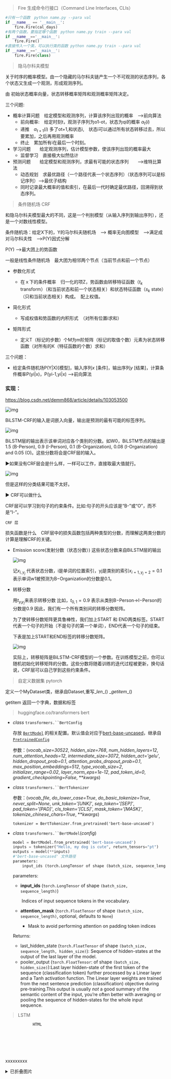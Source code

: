 > Fire 生成命令行接口（Command Line Interfaces, CLIs）

```python
#只有一个函数　python name.py --para val
if __name__ == '__main__':
    fire.Fire(cal_days)
#有两个函数，要指定哪个函数　python name.py train --para val
if __name__=='__main__':
    fire.Fire()
#直接传入一个类，可以执行类的函数 python name.py train --para val
if __name__=='__main__':
    fire.Fire(class)
```

> 隐马尔科夫模型

关于时序的概率模型。由一个隐藏的马尔科夫链产生一个不可观测的状态序列，各个状态又生成一个观测，形成观测序列。

由 初始状态概率向量，状态转移概率矩阵和观测概率矩阵决定。

三个问题:

- 概率计算问题　给定模型和观测序列，计算该序列出现的概率　-->前向算法
  - 前向概率:　给定时刻t，观测子序列为o1-ot，状态为qi的概率 $\alpha_t(i)$ 
  - 递推　$\alpha_{t+1}(i)$ 多了ot+1,和状态i,　状态i可以通过所有状态转移过去，所以要累加，之后再用观测概率
  - 终止　累加所有i在最后一个时刻。
- 学习问题　　给定观测序列，估计模型参数，使该序列出现的概率最大
  - 监督学习　直接极大似然估计
- 预测问题　　给定模型和观测序列，求最有可能的状态序列　　-->维特比算法
  - 动态规划　求最优路径（一个路径代表一个状态序列）（状态序列可以是标记序列）-->最优子结构
  - 同时记录最大概率的值和索引，在最后一代时确定最优路径，回溯得到状态序列。

> 条件随机场 CRF

和隐马尔科夫模型最大的不同，这是一个判别模型（从输入序列到输出序列），还是一个对数线性模型。

条件随机场：给定X下的，Y的马尔科夫随机场　--> 概率无向图模型　-->满足成对马尔科夫性　-->P(Y)因式分解

P(Y) -->最大团上的势函数

一般是线性条件随机场　最大团为相邻两个节点（当前节点和前一个节点）

- 参数化形式
  - 在ｘ下的条件概率　归一化的项Z，势函数由转移特征函数（$t_k$ transform）（和当前状态和前一个状态相关）和状态特征函数（$s_k$ state）（只和当前状态相关）构成。　配上权值。

- 简化形式
  - 写成权值和势函数的内积形式　（对所有位置i求和）

- 矩阵形式
  - 定义T（标记的步数）个M为m阶矩阵（标记的取值个数）元素为状态转移函数（对所有的K（特征函数的个数）求和）

三个问题：

- 给定条件随机场P(Y|X)[模型]，输入序列$x$ [条件]，输出序列$y$ [结果]，计算条件概率P(yi|x)，P(yi-1,yi|x) -->前向算法

### 实现：

https://blog.csdn.net/demm868/article/details/103053500

![img](https://ss.csdn.net/p?https://mmbiz.qpic.cn/mmbiz_jpg/teF4oHzZ4IRsHPDicYtlYNZn1FfaLrr5NoZDbsbicmAuDPOj1938ynGyfgCia7iaFib2clrnZPWNcDKFvPOUhO37iauQ/640?wx_fmt=jpeg)



BiLSTM-CRF的输入是词嵌入向量，输出是预测的最有可能的标签序列。



![img](https://ss.csdn.net/p?https://mmbiz.qpic.cn/mmbiz_jpg/teF4oHzZ4IRsHPDicYtlYNZn1FfaLrr5NYyJhKhFS6bXbtzFuhqn0UYiaxCINXrqwKkxeUvnG5dDEN95EskkYXkA/640?wx_fmt=jpeg)

BiLSTM层的输出表示该单词对应各个类别的分数。如W0，BiLSTM节点的输出是1.5 (B-Person), 0.9 (I-Person), 0.1 (B-Organization), 0.08 (I-Organization) and 0.05 (O)。这些分数将会是CRF层的输入。

:arrow_forward:如果没有CRF层会是什么样，一样可以工作，直接取最大值就行。

![img](https://ss.csdn.net/p?https://mmbiz.qpic.cn/mmbiz_jpg/teF4oHzZ4IRsHPDicYtlYNZn1FfaLrr5NGb4OJTyl9uj8D0fI5vLHKEPWjcWiaiaN7Qicib1hrPUTjg5Mic2nOSUcOHg/640?wx_fmt=jpeg)

但是这样的分类结果可能不太好。

:arrow_forward: CRF可以做什么　

​	CRF层可以学习到句子的约束条件。比如:句子的开头应该是“B-”或“O”，而不是“I-”。

`CRF 层`

损失函数是什么　CRF层中的损失函数包括两种类型的分数，而理解这两类分数的计算是理解CRF的关键。

- Emission score(发射分数（状态分数）) 这些状态分数来自BiLSTM层的输出

  <img src="https://ss.csdn.net/p?https://mmbiz.qpic.cn/mmbiz_jpg/teF4oHzZ4IRsHPDicYtlYNZn1FfaLrr5Nicr0IcfWkLQfhD4yqIvxnXanf6O3Nn6kkRUjZwEoZ9JxGKY8AReDWTA/640?wx_fmt=jpeg" alt="img" style="zoom:100%;" />

  记$x_{i,y_j}$ 代表状态分数，i是单词的位置索引，yj是类别的索引$x_{i=1,y_j=2}=0.1$ 表示单词w1被预测为B−Organization的分数是0.1。

- 转移分数

  用$t_{y_iy_j}$来表示转移分数 比如，$t_{0,1}=0.9$ 表示从类别B−Person→I−Person的分数是0.9 因此，我们有一个所有类别间的转移分数矩阵。

  为了使转移分数矩阵更具鲁棒性，我们加上START 和 END两类标签。START代表一个句子的开始（不是句子的第一个单词），END代表一个句子的结束。

  下表是加上START和END标签的转移分数矩阵。

  ![img](https://ss.csdn.net/p?https://mmbiz.qpic.cn/mmbiz_jpg/teF4oHzZ4IRsHPDicYtlYNZn1FfaLrr5NKG7U3NBFaCRCoGUtp4L6JkYMzh5icuvI8jB8icxXvKJxo0yNSYL8Cd8Q/640?wx_fmt=jpeg)

  实际上，转移矩阵是BiLSTM-CRF模型的一个参数。在训练模型之前，你可以随机初始化转移矩阵的分数。这些分数将随着训练的迭代过程被更新，换句话说，CRF层可以自己学到这些约束条件。

  

> 自定义数据集 pytorch

定义一个MyDataset类，继承自Dataset,重写\__len__()   \__getitem__() 

getitem 返回一个字典，数据和标签 

>huggingface.co/transformers bert

- *class* `transformers.``BertConfig`

  存放 [`BertModel`](https://huggingface.co/transformers/model_doc/bert.html#transformers.BertModel) 的相关配置。默认值会对应于[bert-base-uncased](https://huggingface.co/bert-base-uncased)，继承自 [`PretrainedConfig`](https://huggingface.co/transformers/main_classes/configuration.html#transformers.PretrainedConfig)　

  参数：(*vocab_size=30522*, *hidden_size=768*, *num_hidden_layers=12*, *num_attention_heads=12*, *intermediate_size=3072*, *hidden_act='gelu'*, *hidden_dropout_prob=0.1*, *attention_probs_dropout_prob=0.1*, *max_position_embeddings=512*, *type_vocab_size=2*, *initializer_range=0.02*, *layer_norm_eps=1e-12*, *pad_token_id=0*, *gradient_checkpointing=False*, ***kwargs*)

- *class* `transformers.``BertTokenizer`

  参数：(*vocab_file*, *do_lower_case=True*, *do_basic_tokenize=True*, *never_split=None*, *unk_token='[UNK]'*, *sep_token='[SEP]'*, *pad_token='[PAD]'*, *cls_token='[CLS]'*, *mask_token='[MASK]'*, *tokenize_chinese_chars=True*, ***kwargs*)

  ```
  tokenizer = BertTokenizer.from_pretrained('bert-base-uncased')
  ```

- *class* `transformers.``BertModel`(*config*)

  ```python
  model = BertModel.from_pretrained('bert-base-uncased')
  inputs = tokenizer("Hello, my dog is cute", return_tensors="pt")
  outputs = model(**inputs)
  #'bert-base-uncased' 文件路径
  parameters:
      input_ids (torch.LongTensor of shape (batch_size, sequence_length)) 
  ```
  
  parameters:
  
  - **input_ids** (`torch.LongTensor` of shape `(batch_size, sequence_length)`)
  
    ​	Indices of input sequence tokens in the vocabulary.
  
  - **attention_mask** (`torch.FloatTensor` of shape `(batch_size, sequence_length)`, optional, defaults to `None`)
  
    - Mask to avoid performing attention on padding token indices
  
  Returns:
  
  - last_hidden_state (`torch.FloatTensor` of shape `(batch_size, sequence_length, hidden_size)`): Sequence of hidden-states at the output of the last layer of the model.
  - pooler_output (`torch.FloatTensor`: of shape `(batch_size, hidden_size)`):Last layer hidden-state of the first token of the sequence (classification token) further processed by a Linear layer and a Tanh activation function. The Linear layer weights are trained from the next sentence prediction (classification) objective during pre-training.This output is usually *not* a good summary of the semantic content of the input, you’re often better with averaging or pooling the sequence of hidden-states for the whole input sequence.
  
  

> LSTM




				HTML


​					
​				
​				
​						
​				
​			xxxxxxxxx <details>    <summary>已折叠图片</summary>     <img src="htt
​	已折叠图片 


> 折叠 typora 字体颜色 代码块 页内跳转

`<details>   `

`		<summary>点击时的区域标题：点击查看详细内容</summary> `

`  	<p> - 测试 测试测试</p> `  

`  </details>`

```html
<span style=‘color:red‘>This is red</span>
```

代码块　三个小点｀

```markdown
[你是谁](#傻狍子)

### 傻狍子
```

**按住ctrl并点击**才能实现效果，几级标题都可以



>nn.LSTM()

#构建网络模型---输入矩阵特征数input_size、输出矩阵特征数hidden_size、层数num_layers
inputs = torch.randn(5,3,10)   ->(seq_len,batch_size,input_size)
rnn = nn.LSTM(10,20,2)    ->   (input_size,hidden_size,num_layers) 类的实例化
h0 = torch.randn(2,3,20)   ->(num_layers* 1,batch_size,hidden_size)
c0 = torch.randn(2,3,20)   ->(num_layers*1,batch_size,hidden_size) 
num_directions=1 因为是单向LSTM
'''
Outputs: output, (h_n, c_n)
'''
output,(hn,cn) = rnn(inputs,(h0,c0))　调用类对象

> 建立软链接

ln -s [源地址] [目标地址]  源地址必须是绝对路径，是要创建快捷方式的文件（夹）；目标地址是快捷方式准备放置的地址，以及名称。例子：

`sudo ln -s ~/Documents/code_set/NLP/Bert-BiLSTM-CRF-pytorch-master/  ~/Desktop/bert-crf`

删除　rm -rf [软链接地址]　上述指令中，软链接地址最后不能含有“/”，当含有“/”时，删除的是软链接目标目录下的资源，而不是软链接本身

> linux Tips

pwd 显示当前目录

查看cuda版本　cat /usr/local/cuda/version.txt

本地在远程服务器上使用python matplotlib画图

```python
import matplotlib 
matplotlib.use('Agg')
import matplotlib.pyplot as plt
===
plt.savefig('./plot/'+random_name+'.png')
```

之后在vscode查看生成的文件就行。



> git

初始化一个Git仓库，使用`git init`命令。

添加文件到Git仓库，分两步：

1. 使用命令`git add `，注意，可反复多次使用，添加多个文件；
2. 使用命令`git commit -m `，完成。

- `HEAD`指向的版本就是当前版本，因此，Git允许我们在版本的历史之间穿梭，使用命令`git reset --hard commit_id`。`HEAD^,HEAD~100`
- 穿梭前，用`git log`可以查看提交历史，以便确定要回退到哪个版本。
- 要重返未来，用`git reflog`查看命令历史，以便确定要回到未来的哪个版本。

场景1：当你改乱了工作区某个文件的内容，想直接丢弃工作区的修改时，用命令`git checkout -- file`。

场景2：当你不但改乱了工作区某个文件的内容，还添加到了暂存区时，想丢弃修改，分两步，第一步用命令`git reset HEAD `，就回到了场景1，第二步按场景1操作。

场景3：已经提交了不合适的修改到版本库时，想要撤销本次提交，参考[版本回退](https://www.liaoxuefeng.com/wiki/896043488029600/897013573512192)一节，不过前提是没有推送到远程库。

`git rm`用于删除一个文件。如果一个文件已经被提交到版本库，那么你永远不用担心误删，但是要小心，你只能恢复文件到最新版本，你会丢失**最近一次提交后你修改的内容**

连接远程库

```sh
git remote add origin https://github.com/starflowerlet/notes.git
git branch -M main
git push -u origin main
```

如果报错`fatal: remote origin already exists.`

```csharp
1、先输入 git remote rm origin
2、再输入 git remote add origin**************
```



>[回溯 leetcode]()

适用模型：遍历决策树

模板：

```python
def backtrack(路径，选择列表): #void
    if 终止条件:
        res.append(path)
    for choice in choices:
        if 剪枝条件：
        	continue
        做选择（添加一个节点到path）
        backtrack(路径，选择列表) 走下一步
        撤销选择
       
```

`#其核心就是 for 循环里面的递归，在递归调用之前「做选择」，在递归调用之后「撤销选择」，特别简单。 `

>leetcode

原地

> [linux 分卷压缩　合并解压](#linux 分卷压缩　合并解压)

**1.使用tar分卷压缩**

```
格式 tar cvzf - filedir | split -d -b 50m - filename
```

样例：

```
tar cvzf - ./picture | split -d -b 10m - picture
将./picture 打包，并切割为 10m 的包输出的文件为 filename00、filename01、filename02 ...
```

假设不加filename，则输出文件为 x00、x01、x02 ...

假设不加參数 -d。则输出aa、ab、ac ...

**2.解压分卷**

首先将分卷包合拼

```
cat x* > myzip.tar.gz
```

然后解压

```
tar xzvf myzip.tar.gz
```

样例：

```
cat picture* > picture.tar.gz
tar xzvf picture.tar.gz
```



>Pandas基本操作

- 一维Series, 二维DataFranme. 可以用Series字典生成DataFrame.

- 显示索引和列名　df.index df.columns 查看统计摘要：df.describe()

- 获取数据，选择单列，产生 `Series`，与 `df.A` 等效： `df['A']`  用 [ ] 切片行：`df[0:3]`

  用标签提取一行数据：`df.loc[dates[0]]`, `df.loc[:, ['A', 'B']]` 用标签切片，包含行与列结束点：`df.loc['20130102':'20130104', ['A', 'B']]` 提取标量值：`df.loc[dates[0], 'A']` 快速访问标量，与上述方法等效`df.at[dates[0], 'A']` 

- 用整数位置选择： `df.iloc[3]`(选择第四行)　`df.iloc[3:5, 0:2]` `df.iloc[[1, 2, 4], [0, 2]]` 显式整行切片： `df.iloc[1:3, :]` 

- 提取值：`df.iloc[1, 1]` `df.iat[1, 1]`

- 布尔索引　用单列的值选择数据：` df[df.A > 0]` (如果列A 的数据> 0，这一行被选出)

  - 选择 DataFrame 里满足条件的值：`df[df > 0]` 该元素满足条件保留，否则NaN。
  - 用 [isin()](https://pandas.pydata.org/pandas-docs/stable/reference/api/pandas.Series.isin.html#pandas.Series.isin)[ ](https://pandas.pydata.org/pandas-docs/stable/reference/api/pandas.Series.isin.html#pandas.Series.isin) 筛选：`df2[df2['E'].isin(['two', 'four'])]` (相当于枚举值)

- 赋值　`df.at[dates[0], 'A'] = 0` `df.iat[0, 1] = 0` `df.loc[:, 'D'] = np.array([5] * len(df))`

- 合并　结合（Concat）`pieces = [df[:3], df[3:7], df[7:]]  pd.concat(pieces)`

  - `pd.concat([df1,df2],index=0)` 合并多个df

  - 连接　`left = pd.DataFrame({'key': ['foo', 'foo'], 'lval': [1, 2]}) `

    `	right = pd.DataFrame({'key': ['foo', 'foo'], 'rval': [4, 5]})`

    ` 	pd.merge(left, right, on='key')`

  - 追加　`df.append(s, ignore_index=True)`
  
  - 分组　按条件把数据分割成多组　为每组单独应用函数　将处理结果组合成一个数据结构
  
- nan: `np.isnan(names.iloc[1,4])` 判断nan

- 删除指定行、列

  - ![img](https://img2018.cnblogs.com/blog/1588501/201901/1588501-20190124203207898-484233341.png)

  ```python
  df21=df1.drop(labels=[1,3],axis=0)
  ```
  
- 单列可以直接转list  .tolist()

- 遍历行元素　`for i, row in ratings.iterrows():` 

- 根据另一个df 给这个df添加列：

  - ```python
        for i, row in ratings.iterrows():
            u = row['user_id']
            tmp = u_meta[u_meta.user_id ==u]['occp'].item()
            res.append(tmp)
        ratings['occp']=res
    ```

- 去重（取集合）

  `tmp_df.drop_duplicates(subset=['user_id'],keep='first',inplace=False)['user_id']`  

- 排序

>numpy

NumPy的主要对象是**同构多维数组**。它是一个元素表（通常是数字），所有类型都相同，由非负整数**元组**索引。在NumPy维度中称为 *轴* 

NumPy的数组类被调用`ndarray`。

- **ndarray.ndim** - 数组的轴（维度）的个数。
- **darray.shape** - 数组的维度。这是一个整数的元组
- **ndarray.size** - 数组元素的总数。
- **ndarray.dtype** - 一个描述数组中元素类型的对象 例如numpy.int32、numpy.int16和numpy.float64.
- **ndarray.itemsize** - 数组中每个元素的字节大小

### 数组创建

- ```python
  a = np.array([2,3,4])
  一个常见的错误 a = np.array(1,2,3,4)
  ```

  ```python
  np.zeros( (3,4) )  ones
  np.arange( 10, 30, 5 )
  ```


#### 保存读取

- `np.save('name',obj)` 	`a = np.load('name', allow_pickle=True) `可以是字典,之后要加上 `a.item() `
- 

> 剑指offer　

- 有限状态机（20)
  - 根据字符类型和合法数值的特点，先定义状态，再画出状态转移图，最后编写代码即可



> 概率论

条件概率　全概率公式　贝叶斯公式

> KMP算法



暴力求解太慢了，因为一次坏字符模式串较主串只往前移动一位。KMP的主要提速点就在于遇到一个坏字符可以从模式串往前移动若干位。这得益于已匹配的字符。

next数组：i 已匹配前缀的下一个位置，也就是待填充的数组下标

 						j 最长可匹配前缀子串的下一个位置”，也就是待填充的数组元素值。

生成next数组：前两项为０，动态规划。`if pattern[j] ==pattern[i-1]:` `next[i]=next[i-1]+1 `

`else: j = next[j] if patten[j]==patten[i-1]:next[i]=next[j] ...`



>BERT 



>余弦相似度

首先，我们要记住一点，两个特征的余弦相似度计算出来的范围是**[-1,1]**
 其实，对于两个特征，它们的余弦相似度就是两个特征在经过L2归一化之后的矩阵内积。

```
import torch
import torch.nn.functional as F
#假设feature1为N*C*W*H， feature2也为N*C*W*H（基本网络中的tensor都是这样）
feature1 = feature1.view(feature1.shape[0], -1)#将特征转换为N*(C*W*H)，即两维
feature2 = feature2.view(feature2.shape[0], -1)
feature1 = F.normalize(feature1)  #F.normalize只能处理两维的数据，L2归一化
feature2 = F.normalize(feature2)
distance = feature1.mm(feature2.t())#计算余弦相似度
```



> numpy np 

- 添加行，列　使用 `np.c_[]` 和 `np.r_[]` 分别添加行和列　使用 `np.insert`　使用'column_stack'

- 浅拷贝(改变形状)　.view() 深拷贝　.copy()





> transformer 

首个完全抛弃RNN的recurrence，CNN的convolution，仅用attention来做特征抽取的模型。

Attention最早是Bengio在2014年运用在NMT(神经机器翻译)

左半边是Encoder部分，右半边是Decoder部分。Transformer有6层这样的结构

<img src="https://pic2.zhimg.com/v2-91c234f7b659e2774cd2b06b9a016360_r.jpg" alt="preview" style="zoom:45%;" />

> 广播机制，拓展，torch.cat( (A,B),0 )

两个 Tensors 只有在下列情况下才能进行 broadcasting 操作：

- 每个 tensor 至少有一维
- 遍历所有的维度，从尾部维度开始，每个对应的维度大小**要么相同，要么其中一个是 1，要么其中一个不存在**。

###### expand()函数

cat dim 在dim上变长

```python
a=['a','b']
print(''.join(a))
```

>XLNet, AE 自编码器

![img](https://img-blog.csdn.net/20171029173204782?watermark/2/text/aHR0cDovL2Jsb2cuY3Nkbi5uZXQvbjEwMDc1MzAxOTQ=/font/5a6L5L2T/fontsize/400/fill/I0JBQkFCMA==/dissolve/70/gravity/SouthEast)

*y*=*s*(*W**x*+*b*)　*z*=*s*(*W*′*y*+*b*′)　*W*′=*WT*  *L**H*(*x*,*z*)=−∑*k*=1*n**l**n*[*x**k**l**o**g**z**k*+(1−*x**k*)*l**o**g*(1−*z**k*)] 

　学的是一个相等函数　y可以视为*x*的有损压缩形式

DAE:

在神经网络模型训练阶段开始前，通过Auto-encoder对模型进行预训练可确定编码器W的初始参数值。然而，受模型复杂度、训练集数据量以及数据噪音等问题的影响，通过Auto-encoder得到的初始模型往往存在过拟合的风险。

![img](https://img-blog.csdn.net/20171029173315272?watermark/2/text/aHR0cDovL2Jsb2cuY3Nkbi5uZXQvbjEwMDc1MzAxOTQ=/font/5a6L5L2T/fontsize/400/fill/I0JBQkFCMA==/dissolve/70/gravity/SouthEast)

**自回归语言模型（Autoregressive LM）** 根据上文内容预测下一个可能跟随的单词，就是常说的自左向右的语言模型任务，或者反过来也行，就是根据下文预测前面的单词，这种类型的LM被称为自回归语言模型.

缺点是只能利用上文或者下文的信息，不能同时利用上文和下文的信息

优点，其实跟下游NLP任务有关，比如生成类NLP任务，比如文本摘要，机器翻译等，在实际生成内容的时候，就是从左向右的，自回归语言模型天然匹配这个过程

**自编码语言模型（Autoencoder LM）**

DAE LM的优缺点正好和自回归LM反过来，它能比较自然地融入双向语言模型

缺点主要在输入侧引入[Mask]标记，导致预训练阶段和Fine-tuning阶段不一致的问题，因为Fine-tuning阶段是看不到[Mask]标记的。

XLNet:把当前点其他的输入点排列组合，这样就可以在上文看到下文的内容了。



>递归leetcode

例题：对称二叉树，有效的二叉搜索树，二叉树的最大深度...

归--> 问题归纳为一个基本（一般）单元的`解决方案`

递-->　这个解决方案可以一直递传下去（`通过函数调用自身`，改变函数参数），直到`终止条件`　　　三要求｀｀

有两个模板：



```python
T1: 
def fun(root):
    return fun(root.left)
T2:
def fun(root):
    def helper(root,x=x,y=y):
        return helper(root.left,X,Y)
    return helper(root)
```

T1: 当问题不需要额外参数（状态）时。

T2: 需要额外参数（状态 x,y）

思考过程：

​	1) 对于某个选定单元

​	2)  带的状态由参数传递

　3) 总结出一般规律

详细模板

```python
def fun(root):
    def helper(root,x,y)
  ①终止条件
		if not root:
        	return False
  ②规律解法
（逻辑　return True 要满足xx和yy）
		if not xx :
        	return False
        if not yy:
            return False
        return True(通关)
```



>leetcode 题目思路

###### 合并两个有序数组　　双指针 / 从前往后　双指针 / 从后往前

###### 爬楼梯　递归，动态规划，　滚动数组，　矩阵快速幂，　通项公式。　

###### 买卖股票的最佳时机 　动态规划

###### 计数素数　排除法

> 动态规划

１．状态定义

２．转移方程

３．初始值

４．输出值

效率优化：　时间上，空间上（滚动数组，或不需要存整个dp数组）

> leetcode 动态规划

- 最大子序和 	动态规划。 注意状态的定义，并不是所有的题目都是直接定义dp数组，dp[i]为i规模下的结果。比如这题。状态定义为dp[i]是以第i个元素结尾的连续子数组的最大和。因为题目要求的结果，就是dp[i]的最大值。结果的子数组一定是以某个数结尾的。原理是一样的，也是把原问题转化成同结构的子问题。（降维的方向不同）之前都是直接按n->i缩小问题规模。 找一个转移方程好得出的方向。
- 最长回文子串 
  - 动态规划　这题的状态是二维的。P[i,j]表示i->j 之间是否构成回文，输出的是，true里最长的。
  - 中心扩散　所有的答案肯定是从一个回文中心（奇，偶。[i,i], [i,i+1] ）扩散得到，记住最长的就行。
  - Manacher 算法  利用先前的信息减少计算。





> 数组与列表

- 双指针	`三数之和`

- 复杂度大于O($N^2$)?->先排序  `三数之和` 

- 置特殊值法  和标记法相似 --> 原地算法,对后续没有用的空间可以利用起来。 `矩阵置0`

- 字符如a-z，集合，赋值，就可以排序了，又回到第二点了。`字母异位词分组` 比较集合

- 哈希表，对每个字母进行映射，计数。（实质上是编码？**编码**出这个对象“tea”的一个**表示**，比较表示相等判断二者相等）`字母异位词分组` 

- 竟然还可以用质数相乘，因为是要有一个唯一的表示，质数是一个很好的工具。`字母异位词分组` 

- `代码` 输出多个列表，默认字典：

  ```python
  class Solution(object):
      def groupAnagrams(self, strs):
          ans = collections.defaultdict(list)
          for s in strs:
              ans[tuple(sorted(s))].append(s)
          return ans.values()
  ```

- 滑动窗口。（就是队列) (双指针)   是否重复-> 哈希表！`无重复字符的最长子串`

